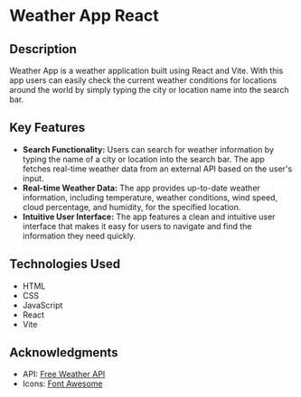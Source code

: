 # Weather App React

## Description

Weather App is a weather application built using React and Vite. With this app users can easily check the current weather conditions for locations around the world by simply typing the city or location name into the search bar.

## Key Features

- **Search Functionality:** Users can search for weather information by typing the name of a city or location into the search bar. The app fetches real-time weather data from an external API based on the user's input.
- **Real-time Weather Data:** The app provides up-to-date weather information, including temperature, weather conditions, wind speed, cloud percentage, and humidity, for the specified location.
- **Intuitive User Interface:** The app features a clean and intuitive user interface that makes it easy for users to navigate and find the information they need quickly.

## Technologies Used

- HTML
- CSS
- JavaScript
- React
- Vite

## Acknowledgments

- API: [Free Weather API](https://www.weatherapi.com/)
- Icons: [Font Awesome](https://fontawesome.com/)
